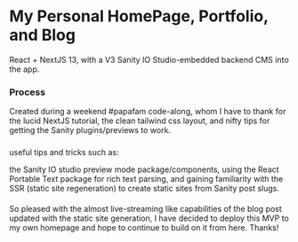 # My Personal HomePage, Portfolio, and Blog

React + NextJS 13, with a V3 Sanity IO Studio-embedded backend CMS into the app.

### Process

Created during a weekend #papafam code-along, whom I have to thank for the lucid NextJS tutorial, the clean tailwind css layout, and nifty tips for getting the Sanity plugins/previews to work.

###
useful tips and tricks such as: 

the Sanity IO studio preview mode package/components, using the React Portable Text package for rich text parsing, and gaining familiarity with the SSR (static site regeneration) to create static sites from Sanity post slugs.  

####
So pleased with the almost live-streaming like capabilities of the blog post updated with the static site generation, I have decided to deploy this MVP to my own homepage and hope to continue to build on it from here. Thanks!
